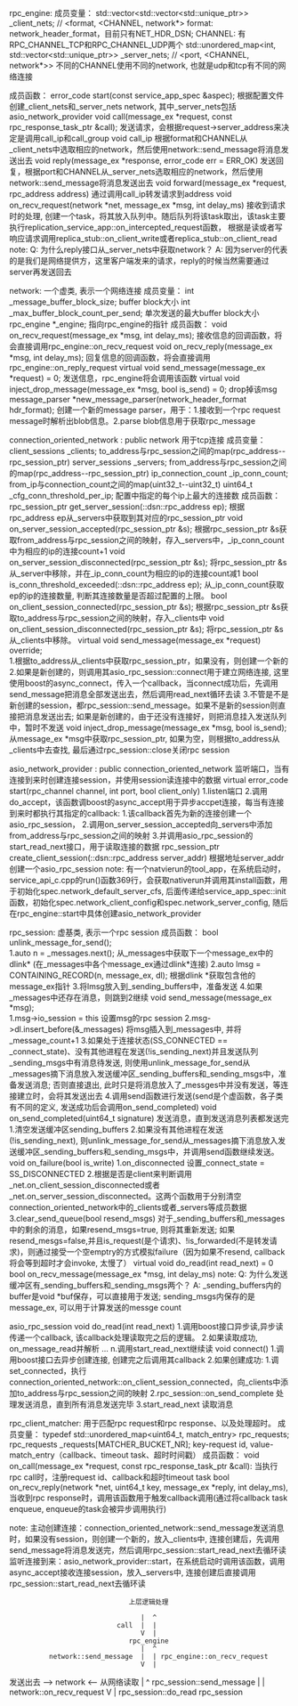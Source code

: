 rpc_engine:
成员变量：
    std::vector<std::vector<std::unique_ptr<network>>> _client_nets; // <format, <CHANNEL, network*>    format: network_header_format，目前只有NET_HDR_DSN; CHANNEL: 有RPC_CHANNEL_TCP和RPC_CHANNEL_UDP两个
    std::unordered_map<int, std::vector<std::unique_ptr<network>>> _server_nets; // <port, <CHANNEL, network*>>
    不同的CHANNEL使用不同的network, 也就是udp和tcp有不同的网络连接

成员函数：
    error_code start(const service_app_spec &aspec);                        根据配置文件创建_client_nets和_server_nets network, 其中_server_nets包括asio_network_provider
    void call(message_ex *request, const rpc_response_task_ptr &call);      发送请求，会根据request->server_address来决定是调用call_ip和call_group
    void call_ip                                                            根据format和CHANNEL从_client_nets中选取相应的network，然后使用network::send_message将消息发送出去
    void reply(message_ex *response, error_code err = ERR_OK)               发送回复，根据port和CHANNEL从_server_nets选取相应的network，然后使用network::send_message将消息发送出去
    void forward(message_ex *request, rpc_address address)                  通过调用call_ip转发请求到address
    void on_recv_request(network *net, message_ex *msg, int delay_ms)       接收到请求时的处理, 创建一个task，将其放入队列中。随后队列将该task取出，该task主要执行replication_service_app::on_intercepted_request函数，
                                                                            根据是读或者写响应请求调用replica_stub::on_client_write或者replica_stub::on_client_read
note: 
    Q: 为什么reply接口从_server_nets中获取network？ 
    A: 因为server的代表的是我们是网络提供方，这里客户端发来的请求，reply的时候当然需要通过server再发送回去


network: 一个虚类, 表示一个网络连接
成员变量：
    int _message_buffer_block_size;         buffer block大小
    int _max_buffer_block_count_per_send;   单次发送的最大buffer block大小
    rpc_engine *_engine;                    指向rpc_engine的指针
成员函数：
    void on_recv_request(message_ex *msg, int delay_ms);                  接收信息的回调函数，将会直接调用rpc_engine::on_recv_request
    void on_recv_reply(message_ex *msg, int delay_ms);                    回复信息的回调函数，将会直接调用rpc_engine::on_reply_request
    virtual void send_message(message_ex *request) = 0;                   发送信息，rpc_engine将会调用该函数
    virtual void inject_drop_message(message_ex *msg, bool is_send) = 0;  drop掉该msg
    message_parser *new_message_parser(network_header_format hdr_format); 创建一个新的message parser，用于：1.接收到一个rpc request message时解析出blob信息。2.parse blob信息用于获取rpc_message


connection_oriented_network : public network  用于tcp连接
成员变量：
    client_sessions _clients;               to_address与rpc_session之间的map(rpc_address--rpc_session_ptr)
    server_sessions _servers;               from_address与rpc_session之间的map(rpc_address--rpc_session_ptr)
    ip_connection_count _ip_conn_count;     from_ip与connection_count之间的map(uint32_t--uint32_t) 
    uint64_t _cfg_conn_threshold_per_ip;    配置中指定的每个ip上最大的连接数
成员函数：
    rpc_session_ptr get_server_session(::dsn::rpc_address ep);  根据rpc_address ep从_servers中获取到其对应的rpc_session_ptr 
    void on_server_session_accepted(rpc_session_ptr &s);        根据rpc_session_ptr &s获取from_address与rpc_session之间的映射，存入_servers中，_ip_conn_count中为相应的ip的连接count+1
    void on_server_session_disconnected(rpc_session_ptr &s);    将rpc_session_ptr &s从_server中移除，并在_ip_conn_count为相应的ip的连接count减1
    bool is_conn_threshold_exceeded(::dsn::rpc_address ep);     从_ip_conn_count获取ep的ip的连接数量, 判断其连接数量是否超过配置的上限。
    bool on_client_session_connected(rpc_session_ptr &s);       根据rpc_session_ptr &s获取to_address与rpc_session之间的映射，存入_clients中
    void on_client_session_disconnected(rpc_session_ptr &s);    将rpc_session_ptr &s从_clients中移除。
    virtual void send_message(message_ex *request) override;    
        1.根据to_address从_clients中获取rpc_session_ptr，如果没有，则创建一个新的
        2.如果是新创建的，则调用其asio_rpc_session::connect用于建立网络连接, 这里使用boost的async_connect，传入一个callback，当connect成功后，先调用send_message把消息全部发送出去，然后调用read_next循环去读
        3.不管是不是新创建的session，都rpc_session::send_message。如果不是新的session则直接把消息发送出去; 如果是新创建的，由于还没有连接好，则把消息挂入发送队列中，暂时不发送
    void inject_drop_message(message_ex *msg, bool is_send);    从message_ex *msg中获取rpc_session_ptr, 如果为空，则根据to_address从_clients中去查找, 最后通过rpc_session::close关闭rpc session


asio_network_provider : public connection_oriented_network 监听端口，当有连接到来时创建连接session，并使用session读连接中的数据
    virtual error_code start(rpc_channel channel, int port, bool client_only) 
        1.listen端口
        2.调用do_accept，该函数调boost的async_accept用于异步accpet连接，每当有连接到来时都执行其指定的callback:
            1.该callback首先为新的连接创建一个asio_rpc_session，
            2.调用on_server_session_accepted向_servers中添加from_address与rpc_session之间的映射
            3.并调用asio_rpc_session的start_read_next接口，用于读取连接的数据
    rpc_session_ptr create_client_session(::dsn::rpc_address server_addr) 根据地址server_addr创建一个asio_rpc_session
note: 
      有一个natvierun的tool_app，在系统启动时，service_api_c.cpp的run()函数369行，会获取nativerun并调用其install函数，用于初始化spec.network_default_server_cfs, 
      后面传递给service_app_spec::init函数，初始化spec.network_client_config和spec.network_server_config, 随后在rpc_engine::start中具体创建asio_network_provider


rpc_session: 虚基类, 表示一个rpc session
成员函数：
    bool unlink_message_for_send();                 
        1.auto n = _messages.next();                             从_messages中获取下一个message_ex中的dlink* (在_messages中各个message_ex通过dlink*连接)
        2.auto lmsg = CONTAINING_RECORD(n, message_ex, dl);      根据dlink *获取包含他的message_ex指针
        3.将lmsg放入到_sending_buffers中，准备发送
        4.如果_messages中还存在消息，则跳到2继续
    void send_message(message_ex *msg);         
        1.msg->io_session = this                    设置msg的rpc session
        2.msg->dl.insert_before(&_messages)         将msg插入到_messages中, 并将_message_count+1
        3.如果处于连接状态(SS_CONNECTED == _connect_state)、没有其他进程在发送(!is_sending_next)并且发送队列_sending_msgs中有消息待发送, 
          则使用unlink_message_for_send从_messages摘下消息放入发送缓冲区_sending_buffers和_sending_msgs中，准备发送消息; 
          否则直接退出, 此时只是将消息放入了_messges中并没有发送，等连接建立时，会将其发送出去
        4.调用send函数进行发送(send是个虚函数，各子类有不同的定义, 发送成功后会调用on_send_completed)
    void on_send_completed(uint64_t signature)      发送消息，直到发送消息列表都发送完
        1.清空发送缓冲区sending_buffers
        2.如果没有其他进程在发送(!is_sending_next), 则unlink_message_for_send从_messages摘下消息放入发送缓冲区_sending_buffers和_sending_msgs中，并调用send函数继续发送。
    void on_failure(bool is_write)
        1.on_disconnected 设置_connect_state = SS_DISCONNECTED
        2.根据是否是client来判断调用_net.on_client_session_disconnected或者_net.on_server_session_disconnected。这两个函数用于分别清空connection_oriented_network中的_clients或者_servers等成员数据
        3.clear_send_queue(bool resend_msgs) 对于_sending_buffers和_messages中的剩余的消息，如果resend_msgs=true, 则将其重新发送;
          如果resend_mesgs=false,并且is_request(是个请求)、!is_forwarded(不是转发请求)，则通过接受一个空emptry的方式模拟failure（因为如果不resend, callback将会等到超时才会invoke, 太慢了）
    virtual void do_read(int read_next) = 0
    bool on_recv_message(message_ex *msg, int delay_ms)
note: 
    Q: 为什么发送缓冲区有_sending_buffers和_sending_msgs两个？ 
    A: _sending_buffers内的buffer是void *buf保存，可以直接用于发送; sending_msgs内保存的是message_ex, 可以用于计算发送的messge count

asio_rpc_session
    void do_read(int read_next)
        1.调用boost接口异步读,异步读传递一个callback, 该callback处理读取完之后的逻辑。
        2.如果读取成功, on_message_read并解析
        ...
        n.调用start_read_next继续读
    void connect()
        1.调用boost接口去异步创建连接, 创建完之后调用其callback
        2.如果创建成功:
            1.调set_connected，执行connection_oriented_network::on_client_session_connected，向_clients中添加to_address与rpc_session之间的映射
            2.rpc_session::on_send_complete 处理发送消息，直到所有消息发送完毕
            3.start_read_next 读取消息


rpc_client_matcher: 用于匹配rpc request和rpc response、以及处理超时。
成员变量：
    typedef std::unordered_map<uint64_t, match_entry> rpc_requests;
    rpc_requests _requests[MATCHER_BUCKET_NR];      key-request id, value-match_entry（callback、timeout task、超时时间戳）
成员函数：
    void on_call(message_ex *request, const rpc_response_task_ptr &call): 当执行rpc call时，注册request id、callback和超时timeout task
    bool on_recv_reply(network *net, uint64_t key, message_ex *reply, int delay_ms), 当收到rpc response时，调用该函数用于触发callback调用(通过将callback task enqueue, enqueue的task会被异步调用执行)


note: 
    主动创建连接：connection_oriented_network::send_message发送消息时，如果没有session，则创建一个新的，放入_clients中, 连接创建后，先调用send_message将消息发送完，然后调用rpc_session::start_read_next去循环读
    监听连接到来：asio_network_provider::start，在系统启动时调用该函数，调用async_accept接收连接session，放入_servers中, 连接创建后直接调用rpc_session::start_read_next去循环读

                                  上层逻辑处理

                                     |  ^
                               call  |  |  
                                     V  |
                                  rpc_engine
                                     |  ^
              network::send_message  |  | rpc_engine::on_recv_request   
                                     V  |
 发送出去 -->                       network                             <-- 从网络读取
                                     |  ^
          rpc_session::send_message  |  |  network::on_recv_request
                                     V  |  rpc_session::do_read
                                  rpc_session


